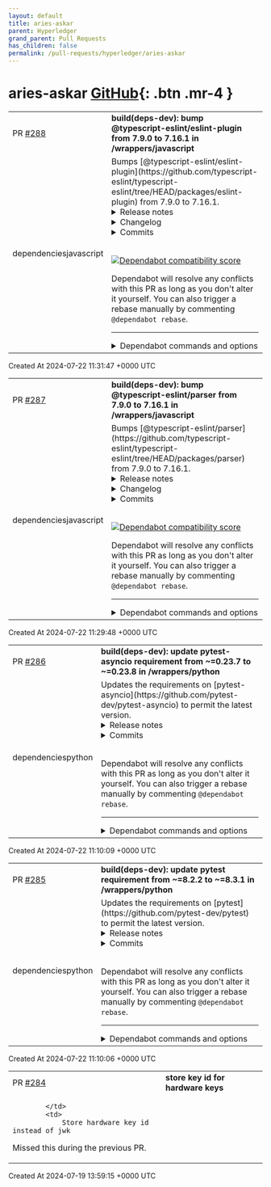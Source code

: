 ```yaml
---
layout: default
title: aries-askar
parent: Hyperledger
grand_parent: Pull Requests
has_children: false
permalink: /pull-requests/hyperledger/aries-askar
---
```


# aries-askar <span class="fs-3 right-align">[GitHub](https://github.com/hyperledger/aries-askar){: .btn .mr-4 }</span>


<div>
    <table>
        <tr>
            <td>
                PR <a href="https://github.com/hyperledger/aries-askar/pull/288" class=".btn">#288</a>
            </td>
            <td>
                <b>
                    build(deps-dev): bump @typescript-eslint/eslint-plugin from 7.9.0 to 7.16.1 in /wrappers/javascript
                </b>
            </td>
        </tr>
        <tr>
            <td>
                <span class="chip">dependencies</span><span class="chip">javascript</span>
            </td>
            <td>
                Bumps [@typescript-eslint/eslint-plugin](https://github.com/typescript-eslint/typescript-eslint/tree/HEAD/packages/eslint-plugin) from 7.9.0 to 7.16.1.
<details>
<summary>Release notes</summary>
<p><em>Sourced from <a href="https://github.com/typescript-eslint/typescript-eslint/releases"><code>@​typescript-eslint/eslint-plugin</code>'s releases</a>.</em></p>
<blockquote>
<h2>v7.16.1</h2>
<h2>7.16.1 (2024-07-15)</h2>
<h3>🩹 Fixes</h3>
<ul>
<li><strong>eslint-plugin:</strong> [no-unnecessary-type-parameters] descend into all parts of mapped types in no-unnecessary-type-parameters (<a href="https://redirect.github.com/typescript-eslint/typescript-eslint/pull/9530">#9530</a>)</li>
</ul>
<h3>❤️  Thank You</h3>
<ul>
<li>Dan Vanderkam <a href="https://github.com/danvk"><code>@​danvk</code></a></li>
</ul>
<p>You can read about our <a href="https://main--typescript-eslint.netlify.app/users/versioning">versioning strategy</a> and <a href="https://main--typescript-eslint.netlify.app/users/releases">releases</a> on our website.</p>
<h2>v7.16.0</h2>
<h2>7.16.0 (2024-07-08)</h2>
<h3>🚀 Features</h3>
<ul>
<li><strong>ast-spec:</strong> add parent property to AccessorProperty node types (<a href="https://redirect.github.com/typescript-eslint/typescript-eslint/pull/9487">#9487</a>)</li>
<li><strong>eslint-plugin:</strong> [no-unnecessary-type-parameters] port from v8 to v7 (<a href="https://redirect.github.com/typescript-eslint/typescript-eslint/pull/9473">#9473</a>)</li>
<li><strong>eslint-plugin:</strong> [no-unnecessary-parameter-property-assignment] add new rule (<a href="https://redirect.github.com/typescript-eslint/typescript-eslint/pull/8903">#8903</a>)</li>
<li><strong>eslint-plugin:</strong> add support for nested namespaces to unsafe-member-access (<a href="https://redirect.github.com/typescript-eslint/typescript-eslint/pull/9478">#9478</a>)</li>
<li><strong>eslint-plugin:</strong> [no-floating-promises] add checkThenables option (<a href="https://redirect.github.com/typescript-eslint/typescript-eslint/pull/9263">#9263</a>)</li>
<li><strong>rule-tester:</strong> stricter rule test validations (<a href="https://redirect.github.com/typescript-eslint/typescript-eslint/pull/9086">#9086</a>)</li>
</ul>
<h3>🩹 Fixes</h3>
<ul>
<li><strong>deps:</strong> update dependency <code>@​eslint-community/regexpp</code> to v4.11.0 (<a href="https://redirect.github.com/typescript-eslint/typescript-eslint/pull/9497">#9497</a>)</li>
<li><strong>eslint-plugin:</strong> [no-floating-promises] add <code>suggestions</code> to tests from <a href="https://github.com/typescript-eslint/typescript-eslint/tree/HEAD/packages/eslint-plugin/issues/9263">#9263</a> <code>checkThenables</code> (<a href="https://redirect.github.com/typescript-eslint/typescript-eslint/pull/9515">#9515</a>, <a href="https://redirect.github.com/typescript-eslint/typescript-eslint/issues/9263">#9263</a>)</li>
<li><strong>eslint-plugin:</strong> [restrict-template-expressions] don't report tuples if <code>allowArray</code> option is enabled (<a href="https://redirect.github.com/typescript-eslint/typescript-eslint/pull/9492">#9492</a>)</li>
<li><strong>utils:</strong> context.parserPath may be undefined (<a href="https://redirect.github.com/typescript-eslint/typescript-eslint/pull/9486">#9486</a>)</li>
<li><strong>website:</strong> react key error on internal pages of website (<a href="https://redirect.github.com/typescript-eslint/typescript-eslint/pull/9506">#9506</a>)</li>
</ul>
<h3>❤️  Thank You</h3>
<ul>
<li>Abraham Guo</li>
<li>auvred <a href="https://github.com/auvred"><code>@​auvred</code></a></li>
<li>Josh Goldberg ✨</li>
<li>Juan Sanchez <a href="https://github.com/JSanchezIO"><code>@​JSanchezIO</code></a></li>
<li>Vinccool96</li>
<li>YeonJuan <a href="https://github.com/yeonjuan"><code>@​yeonjuan</code></a></li>
<li>Yukihiro Hasegawa <a href="https://github.com/y-hsgw"><code>@​y-hsgw</code></a></li>
</ul>
<p>You can read about our <a href="https://main--typescript-eslint.netlify.app/users/versioning">versioning strategy</a> and <a href="https://main--typescript-eslint.netlify.app/users/releases">releases</a> on our website.</p>
<h2>v7.15.0</h2>
<h2>7.15.0 (2024-07-01)</h2>
<!-- raw HTML omitted -->
</blockquote>
<p>... (truncated)</p>
</details>
<details>
<summary>Changelog</summary>
<p><em>Sourced from <a href="https://github.com/typescript-eslint/typescript-eslint/blob/main/packages/eslint-plugin/CHANGELOG.md"><code>@​typescript-eslint/eslint-plugin</code>'s changelog</a>.</em></p>
<blockquote>
<h2>7.16.1 (2024-07-15)</h2>
<h3>🩹 Fixes</h3>
<ul>
<li><strong>eslint-plugin:</strong> [no-unnecessary-type-parameters] descend into all parts of mapped types in no-unnecessary-type-parameters</li>
</ul>
<h3>❤️  Thank You</h3>
<ul>
<li>Dan Vanderkam</li>
</ul>
<p>You can read about our <a href="https://main--typescript-eslint.netlify.app/users/versioning">versioning strategy</a> and <a href="https://main--typescript-eslint.netlify.app/users/releases">releases</a> on our website.</p>
<h2>7.16.0 (2024-07-08)</h2>
<h3>🚀 Features</h3>
<ul>
<li>
<p><strong>rule-tester:</strong> stricter rule test validations</p>
</li>
<li>
<p><strong>eslint-plugin:</strong> [no-unnecessary-parameter-property-assignment] add new rule</p>
</li>
<li>
<p><strong>eslint-plugin:</strong> add support for nested namespaces to unsafe-member-access</p>
</li>
<li>
<p><strong>eslint-plugin:</strong> [no-floating-promises] add checkThenables option</p>
</li>
</ul>
<h3>🩹 Fixes</h3>
<ul>
<li>
<p><strong>deps:</strong> update dependency <code>@​eslint-community/regexpp</code> to v4.11.0</p>
</li>
<li>
<p><strong>eslint-plugin:</strong> [no-floating-promises] add <code>suggestions</code> to tests from <a href="https://github.com/typescript-eslint/typescript-eslint/tree/HEAD/packages/eslint-plugin/issues/9263">#9263</a> <code>checkThenables</code></p>
</li>
<li>
<p><strong>website:</strong> react key error on internal pages of website</p>
</li>
<li>
<p><strong>eslint-plugin:</strong> [restrict-template-expressions] don't report tuples if <code>allowArray</code> option is enabled</p>
</li>
</ul>
<h3>❤️  Thank You</h3>
<ul>
<li>Abraham Guo</li>
<li>auvred</li>
<li>Josh Goldberg ✨</li>
<li>Juan Sanchez</li>
<li>Vinccool96</li>
<li>YeonJuan</li>
<li>Yukihiro Hasegawa</li>
</ul>
<p>You can read about our <a href="https://main--typescript-eslint.netlify.app/users/versioning">versioning strategy</a> and <a href="https://main--typescript-eslint.netlify.app/users/releases">releases</a> on our website.</p>
<!-- raw HTML omitted -->
</blockquote>
<p>... (truncated)</p>
</details>
<details>
<summary>Commits</summary>
<ul>
<li><a href="https://github.com/typescript-eslint/typescript-eslint/commit/d1d0ba5c12ce070e6c0a21b0f7eff0eefcede5af"><code>d1d0ba5</code></a> chore(release): publish 7.16.1</li>
<li><a href="https://github.com/typescript-eslint/typescript-eslint/commit/10f8a4dfa59f9d5f78bd137802210c165ec0e98a"><code>10f8a4d</code></a> fix(eslint-plugin): [no-unnecessary-type-parameters] descend into all parts o...</li>
<li><a href="https://github.com/typescript-eslint/typescript-eslint/commit/bebbd0c274e5009bf6b03b3a382782a3a708248e"><code>bebbd0c</code></a> chore(eslint-plugin): [no-unnecessary-parameter-property-assignment] remove `...</li>
<li><a href="https://github.com/typescript-eslint/typescript-eslint/commit/e803c500646ee94ec76238cb0a57d6172e090044"><code>e803c50</code></a> chore(release): publish 7.16.0</li>
<li><a href="https://github.com/typescript-eslint/typescript-eslint/commit/7b13dae347075d467ea95d0f986b38c3048906a2"><code>7b13dae</code></a> fix(eslint-plugin): [restrict-template-expressions] don't report tuples if `a...</li>
<li><a href="https://github.com/typescript-eslint/typescript-eslint/commit/3c6290d021b5c2ec4efbcadd42c66ff4d5bc47ea"><code>3c6290d</code></a> fix(eslint-plugin): [no-floating-promises] add <code>suggestions</code> to tests from <a href="https://github.com/typescript-eslint/typescript-eslint/tree/HEAD/packages/eslint-plugin/issues/9">#9</a>...</li>
<li><a href="https://github.com/typescript-eslint/typescript-eslint/commit/63d17dd9062dd33ff99641900bd62211f82ae4f7"><code>63d17dd</code></a> feat(eslint-plugin): [no-floating-promises] add checkThenables option (<a href="https://github.com/typescript-eslint/typescript-eslint/tree/HEAD/packages/eslint-plugin/issues/9263">#9263</a>)</li>
<li><a href="https://github.com/typescript-eslint/typescript-eslint/commit/d6859487ba335baf38f8ed6adcd8a9245b0d8788"><code>d685948</code></a> feat(eslint-plugin): add support for nested namespaces to unsafe-member-acces...</li>
<li><a href="https://github.com/typescript-eslint/typescript-eslint/commit/451e73853ca9cfca524290ab987f8530741ef2bc"><code>451e738</code></a> feat(eslint-plugin): [no-unnecessary-parameter-property-assignment] add new r...</li>
<li><a href="https://github.com/typescript-eslint/typescript-eslint/commit/88dd82803d252be1aff4f440bea34e82d3a85d23"><code>88dd828</code></a> feat(eslint-plugin): [no-unnecessary-type-parameters] port from v8 to v7 (<a href="https://github.com/typescript-eslint/typescript-eslint/tree/HEAD/packages/eslint-plugin/issues/9473">#9473</a>)</li>
<li>Additional commits viewable in <a href="https://github.com/typescript-eslint/typescript-eslint/commits/v7.16.1/packages/eslint-plugin">compare view</a></li>
</ul>
</details>
<br />


[![Dependabot compatibility score](https://dependabot-badges.githubapp.com/badges/compatibility_score?dependency-name=@typescript-eslint/eslint-plugin&package-manager=npm_and_yarn&previous-version=7.9.0&new-version=7.16.1)](https://docs.github.com/en/github/managing-security-vulnerabilities/about-dependabot-security-updates#about-compatibility-scores)

Dependabot will resolve any conflicts with this PR as long as you don't alter it yourself. You can also trigger a rebase manually by commenting `@dependabot rebase`.

[//]: # (dependabot-automerge-start)
[//]: # (dependabot-automerge-end)

---

<details>
<summary>Dependabot commands and options</summary>
<br />

You can trigger Dependabot actions by commenting on this PR:
- `@dependabot rebase` will rebase this PR
- `@dependabot recreate` will recreate this PR, overwriting any edits that have been made to it
- `@dependabot merge` will merge this PR after your CI passes on it
- `@dependabot squash and merge` will squash and merge this PR after your CI passes on it
- `@dependabot cancel merge` will cancel a previously requested merge and block automerging
- `@dependabot reopen` will reopen this PR if it is closed
- `@dependabot close` will close this PR and stop Dependabot recreating it. You can achieve the same result by closing it manually
- `@dependabot show <dependency name> ignore conditions` will show all of the ignore conditions of the specified dependency
- `@dependabot ignore this major version` will close this PR and stop Dependabot creating any more for this major version (unless you reopen the PR or upgrade to it yourself)
- `@dependabot ignore this minor version` will close this PR and stop Dependabot creating any more for this minor version (unless you reopen the PR or upgrade to it yourself)
- `@dependabot ignore this dependency` will close this PR and stop Dependabot creating any more for this dependency (unless you reopen the PR or upgrade to it yourself)


</details>
            </td>
        </tr>
    </table>
    <div class="right-align">
        Created At 2024-07-22 11:31:47 +0000 UTC
    </div>
</div>

<div>
    <table>
        <tr>
            <td>
                PR <a href="https://github.com/hyperledger/aries-askar/pull/287" class=".btn">#287</a>
            </td>
            <td>
                <b>
                    build(deps-dev): bump @typescript-eslint/parser from 7.9.0 to 7.16.1 in /wrappers/javascript
                </b>
            </td>
        </tr>
        <tr>
            <td>
                <span class="chip">dependencies</span><span class="chip">javascript</span>
            </td>
            <td>
                Bumps [@typescript-eslint/parser](https://github.com/typescript-eslint/typescript-eslint/tree/HEAD/packages/parser) from 7.9.0 to 7.16.1.
<details>
<summary>Release notes</summary>
<p><em>Sourced from <a href="https://github.com/typescript-eslint/typescript-eslint/releases"><code>@​typescript-eslint/parser</code>'s releases</a>.</em></p>
<blockquote>
<h2>v7.16.1</h2>
<h2>7.16.1 (2024-07-15)</h2>
<h3>🩹 Fixes</h3>
<ul>
<li><strong>eslint-plugin:</strong> [no-unnecessary-type-parameters] descend into all parts of mapped types in no-unnecessary-type-parameters (<a href="https://redirect.github.com/typescript-eslint/typescript-eslint/pull/9530">#9530</a>)</li>
</ul>
<h3>❤️  Thank You</h3>
<ul>
<li>Dan Vanderkam <a href="https://github.com/danvk"><code>@​danvk</code></a></li>
</ul>
<p>You can read about our <a href="https://main--typescript-eslint.netlify.app/users/versioning">versioning strategy</a> and <a href="https://main--typescript-eslint.netlify.app/users/releases">releases</a> on our website.</p>
<h2>v7.16.0</h2>
<h2>7.16.0 (2024-07-08)</h2>
<h3>🚀 Features</h3>
<ul>
<li><strong>ast-spec:</strong> add parent property to AccessorProperty node types (<a href="https://redirect.github.com/typescript-eslint/typescript-eslint/pull/9487">#9487</a>)</li>
<li><strong>eslint-plugin:</strong> [no-unnecessary-type-parameters] port from v8 to v7 (<a href="https://redirect.github.com/typescript-eslint/typescript-eslint/pull/9473">#9473</a>)</li>
<li><strong>eslint-plugin:</strong> [no-unnecessary-parameter-property-assignment] add new rule (<a href="https://redirect.github.com/typescript-eslint/typescript-eslint/pull/8903">#8903</a>)</li>
<li><strong>eslint-plugin:</strong> add support for nested namespaces to unsafe-member-access (<a href="https://redirect.github.com/typescript-eslint/typescript-eslint/pull/9478">#9478</a>)</li>
<li><strong>eslint-plugin:</strong> [no-floating-promises] add checkThenables option (<a href="https://redirect.github.com/typescript-eslint/typescript-eslint/pull/9263">#9263</a>)</li>
<li><strong>rule-tester:</strong> stricter rule test validations (<a href="https://redirect.github.com/typescript-eslint/typescript-eslint/pull/9086">#9086</a>)</li>
</ul>
<h3>🩹 Fixes</h3>
<ul>
<li><strong>deps:</strong> update dependency <code>@​eslint-community/regexpp</code> to v4.11.0 (<a href="https://redirect.github.com/typescript-eslint/typescript-eslint/pull/9497">#9497</a>)</li>
<li><strong>eslint-plugin:</strong> [no-floating-promises] add <code>suggestions</code> to tests from <a href="https://github.com/typescript-eslint/typescript-eslint/tree/HEAD/packages/parser/issues/9263">#9263</a> <code>checkThenables</code> (<a href="https://redirect.github.com/typescript-eslint/typescript-eslint/pull/9515">#9515</a>, <a href="https://redirect.github.com/typescript-eslint/typescript-eslint/issues/9263">#9263</a>)</li>
<li><strong>eslint-plugin:</strong> [restrict-template-expressions] don't report tuples if <code>allowArray</code> option is enabled (<a href="https://redirect.github.com/typescript-eslint/typescript-eslint/pull/9492">#9492</a>)</li>
<li><strong>utils:</strong> context.parserPath may be undefined (<a href="https://redirect.github.com/typescript-eslint/typescript-eslint/pull/9486">#9486</a>)</li>
<li><strong>website:</strong> react key error on internal pages of website (<a href="https://redirect.github.com/typescript-eslint/typescript-eslint/pull/9506">#9506</a>)</li>
</ul>
<h3>❤️  Thank You</h3>
<ul>
<li>Abraham Guo</li>
<li>auvred <a href="https://github.com/auvred"><code>@​auvred</code></a></li>
<li>Josh Goldberg ✨</li>
<li>Juan Sanchez <a href="https://github.com/JSanchezIO"><code>@​JSanchezIO</code></a></li>
<li>Vinccool96</li>
<li>YeonJuan <a href="https://github.com/yeonjuan"><code>@​yeonjuan</code></a></li>
<li>Yukihiro Hasegawa <a href="https://github.com/y-hsgw"><code>@​y-hsgw</code></a></li>
</ul>
<p>You can read about our <a href="https://main--typescript-eslint.netlify.app/users/versioning">versioning strategy</a> and <a href="https://main--typescript-eslint.netlify.app/users/releases">releases</a> on our website.</p>
<h2>v7.15.0</h2>
<h2>7.15.0 (2024-07-01)</h2>
<!-- raw HTML omitted -->
</blockquote>
<p>... (truncated)</p>
</details>
<details>
<summary>Changelog</summary>
<p><em>Sourced from <a href="https://github.com/typescript-eslint/typescript-eslint/blob/main/packages/parser/CHANGELOG.md"><code>@​typescript-eslint/parser</code>'s changelog</a>.</em></p>
<blockquote>
<h2>7.16.1 (2024-07-15)</h2>
<p>This was a version bump only for parser to align it with other projects, there were no code changes.</p>
<p>You can read about our <a href="https://main--typescript-eslint.netlify.app/users/versioning">versioning strategy</a> and <a href="https://main--typescript-eslint.netlify.app/users/releases">releases</a> on our website.</p>
<h2>7.16.0 (2024-07-08)</h2>
<h3>🩹 Fixes</h3>
<ul>
<li>
<p><strong>deps:</strong> update dependency <code>@​eslint-community/regexpp</code> to v4.11.0</p>
</li>
<li>
<p><strong>website:</strong> react key error on internal pages of website</p>
</li>
</ul>
<h3>❤️  Thank You</h3>
<ul>
<li>Abraham Guo</li>
<li>auvred</li>
<li>Josh Goldberg ✨</li>
<li>Juan Sanchez</li>
<li>Vinccool96</li>
<li>YeonJuan</li>
<li>Yukihiro Hasegawa</li>
</ul>
<p>You can read about our <a href="https://main--typescript-eslint.netlify.app/users/versioning">versioning strategy</a> and <a href="https://main--typescript-eslint.netlify.app/users/releases">releases</a> on our website.</p>
<h2>7.15.0 (2024-07-01)</h2>
<p>This was a version bump only for parser to align it with other projects, there were no code changes.</p>
<p>You can read about our <a href="https://main--typescript-eslint.netlify.app/users/versioning">versioning strategy</a> and <a href="https://main--typescript-eslint.netlify.app/users/releases">releases</a> on our website.</p>
<h2>7.14.1 (2024-06-24)</h2>
<p>This was a version bump only for parser to align it with other projects, there were no code changes.</p>
<p>You can read about our <a href="https://main--typescript-eslint.netlify.app/users/versioning">versioning strategy</a> and <a href="https://main--typescript-eslint.netlify.app/users/releases">releases</a> on our website.</p>
<h2>7.14.0 (2024-06-24)</h2>
<h3>🚀 Features</h3>
<ul>
<li>support TypeScript 5.5</li>
</ul>
<h3>❤️  Thank You</h3>
<!-- raw HTML omitted -->
</blockquote>
<p>... (truncated)</p>
</details>
<details>
<summary>Commits</summary>
<ul>
<li><a href="https://github.com/typescript-eslint/typescript-eslint/commit/d1d0ba5c12ce070e6c0a21b0f7eff0eefcede5af"><code>d1d0ba5</code></a> chore(release): publish 7.16.1</li>
<li><a href="https://github.com/typescript-eslint/typescript-eslint/commit/e803c500646ee94ec76238cb0a57d6172e090044"><code>e803c50</code></a> chore(release): publish 7.16.0</li>
<li><a href="https://github.com/typescript-eslint/typescript-eslint/commit/2865d31ec6048e42a4a8f05bc800420ade544faf"><code>2865d31</code></a> chore(release): publish 7.15.0</li>
<li><a href="https://github.com/typescript-eslint/typescript-eslint/commit/b4fe94f7fcb4d6e631b0cd626ea48f3b88e16a33"><code>b4fe94f</code></a> chore(release): publish 7.14.1</li>
<li><a href="https://github.com/typescript-eslint/typescript-eslint/commit/dfc44691400b22634c8acf4666b5e7e4ba1fee9a"><code>dfc4469</code></a> chore(release): publish 7.14.0</li>
<li><a href="https://github.com/typescript-eslint/typescript-eslint/commit/1212a8f30c5daa6a9b232a1d95e328d675430749"><code>1212a8f</code></a> chore(release): publish 7.13.1</li>
<li><a href="https://github.com/typescript-eslint/typescript-eslint/commit/8a178edc65a7156458bffd5f1cf0fc24ed052c16"><code>8a178ed</code></a> chore(release): publish 7.13.0</li>
<li><a href="https://github.com/typescript-eslint/typescript-eslint/commit/c9a6dd9f3df4e3c2bfcc5dceb770b021709152ae"><code>c9a6dd9</code></a> feat(parser, typescript-estree): export withoutProjectParserOptions utility (...</li>
<li><a href="https://github.com/typescript-eslint/typescript-eslint/commit/7e93b286667fe3b86a3baac973d402414228c7a3"><code>7e93b28</code></a> chore(release): publish 7.12.0</li>
<li><a href="https://github.com/typescript-eslint/typescript-eslint/commit/2bbf6565dfa629a8f91891b8e5decc3a16613b6c"><code>2bbf656</code></a> fix(types): correct typing ParserOptions (<a href="https://github.com/typescript-eslint/typescript-eslint/tree/HEAD/packages/parser/issues/9202">#9202</a>)</li>
<li>Additional commits viewable in <a href="https://github.com/typescript-eslint/typescript-eslint/commits/v7.16.1/packages/parser">compare view</a></li>
</ul>
</details>
<br />


[![Dependabot compatibility score](https://dependabot-badges.githubapp.com/badges/compatibility_score?dependency-name=@typescript-eslint/parser&package-manager=npm_and_yarn&previous-version=7.9.0&new-version=7.16.1)](https://docs.github.com/en/github/managing-security-vulnerabilities/about-dependabot-security-updates#about-compatibility-scores)

Dependabot will resolve any conflicts with this PR as long as you don't alter it yourself. You can also trigger a rebase manually by commenting `@dependabot rebase`.

[//]: # (dependabot-automerge-start)
[//]: # (dependabot-automerge-end)

---

<details>
<summary>Dependabot commands and options</summary>
<br />

You can trigger Dependabot actions by commenting on this PR:
- `@dependabot rebase` will rebase this PR
- `@dependabot recreate` will recreate this PR, overwriting any edits that have been made to it
- `@dependabot merge` will merge this PR after your CI passes on it
- `@dependabot squash and merge` will squash and merge this PR after your CI passes on it
- `@dependabot cancel merge` will cancel a previously requested merge and block automerging
- `@dependabot reopen` will reopen this PR if it is closed
- `@dependabot close` will close this PR and stop Dependabot recreating it. You can achieve the same result by closing it manually
- `@dependabot show <dependency name> ignore conditions` will show all of the ignore conditions of the specified dependency
- `@dependabot ignore this major version` will close this PR and stop Dependabot creating any more for this major version (unless you reopen the PR or upgrade to it yourself)
- `@dependabot ignore this minor version` will close this PR and stop Dependabot creating any more for this minor version (unless you reopen the PR or upgrade to it yourself)
- `@dependabot ignore this dependency` will close this PR and stop Dependabot creating any more for this dependency (unless you reopen the PR or upgrade to it yourself)


</details>
            </td>
        </tr>
    </table>
    <div class="right-align">
        Created At 2024-07-22 11:29:48 +0000 UTC
    </div>
</div>

<div>
    <table>
        <tr>
            <td>
                PR <a href="https://github.com/hyperledger/aries-askar/pull/286" class=".btn">#286</a>
            </td>
            <td>
                <b>
                    build(deps-dev): update pytest-asyncio requirement from ~=0.23.7 to ~=0.23.8 in /wrappers/python
                </b>
            </td>
        </tr>
        <tr>
            <td>
                <span class="chip">dependencies</span><span class="chip">python</span>
            </td>
            <td>
                Updates the requirements on [pytest-asyncio](https://github.com/pytest-dev/pytest-asyncio) to permit the latest version.
<details>
<summary>Release notes</summary>
<p><em>Sourced from <a href="https://github.com/pytest-dev/pytest-asyncio/releases">pytest-asyncio's releases</a>.</em></p>
<blockquote>
<h2>pytest-asyncio 0.23.8</h2>
<h1>0.23.8 (2024-07-17)</h1>
<ul>
<li>Fixes a bug that caused duplicate markers in async tests <a href="https://redirect.github.com/pytest-dev/pytest-asyncio/issues/813">#813</a></li>
</ul>
<h2>Known issues</h2>
<p>As of v0.23, pytest-asyncio attaches an asyncio event loop to each item of the test suite (i.e. session, packages, modules, classes, functions) and allows tests to be run in those loops when marked accordingly. Pytest-asyncio currently assumes that async fixture scope is correlated with the new event loop scope. This prevents fixtures from being evaluated independently from the event loop scope and breaks some existing test suites (see <a href="https://redirect.github.com/pytest-dev/pytest-asyncio/issues/706">#706</a>). For example, a test suite may require all fixtures and tests to run in the same event loop, but have async fixtures that are set up and torn down for each module. If you're affected by this issue, please continue using the v0.21 release, until it is resolved.</p>
</blockquote>
</details>
<details>
<summary>Commits</summary>
<ul>
<li><a href="https://github.com/pytest-dev/pytest-asyncio/commit/4be86a5174f864f6098872fc9fdf0a557a1b50f8"><code>4be86a5</code></a> docs: Prepare release of v0.23.8.</li>
<li><a href="https://github.com/pytest-dev/pytest-asyncio/commit/74b3a0a2057b6faaaf2dfc2d1de785abcf145bcb"><code>74b3a0a</code></a> Build(deps): Bump exceptiongroup in /dependencies/default</li>
<li><a href="https://github.com/pytest-dev/pytest-asyncio/commit/b0009ca36ad66ec0bf40b2ad97edaa96fa39e510"><code>b0009ca</code></a> [build] Declare support for Python 3.13.</li>
<li><a href="https://github.com/pytest-dev/pytest-asyncio/commit/c747c7db7837d7cb7fef029af92092e20759e217"><code>c747c7d</code></a> Build(deps): Bump coverage from 7.5.4 to 7.6.0 in /dependencies/default</li>
<li><a href="https://github.com/pytest-dev/pytest-asyncio/commit/5c40a1cf8b6f47f47596fcf1117420585517c627"><code>5c40a1c</code></a> Build(deps): Bump hypothesis in /dependencies/default</li>
<li><a href="https://github.com/pytest-dev/pytest-asyncio/commit/b735e8a8ef3118109521c7b058596cf7decb03d0"><code>b735e8a</code></a> build: Remove development dependency on Docker.</li>
<li><a href="https://github.com/pytest-dev/pytest-asyncio/commit/91171b41c2bd6714955cd3d72e07bd9091f909e2"><code>91171b4</code></a> ci: Test with CPython 3.13.</li>
<li><a href="https://github.com/pytest-dev/pytest-asyncio/commit/d572138e097f493c07c84151649d191df5e09ee0"><code>d572138</code></a> Build(deps): Bump hypothesis in /dependencies/default</li>
<li><a href="https://github.com/pytest-dev/pytest-asyncio/commit/a89e4d7a899d7587e1efa6cafe9e181b3e2a1d69"><code>a89e4d7</code></a> Build(deps): Bump certifi in /dependencies/docs</li>
<li><a href="https://github.com/pytest-dev/pytest-asyncio/commit/b646cc18a222c8043433c38a42c07245fe9735ce"><code>b646cc1</code></a> [fix] Fixed a bug that causes markers to be duplicated for async test functions.</li>
<li>Additional commits viewable in <a href="https://github.com/pytest-dev/pytest-asyncio/compare/v0.23.7...v0.23.8">compare view</a></li>
</ul>
</details>
<br />


Dependabot will resolve any conflicts with this PR as long as you don't alter it yourself. You can also trigger a rebase manually by commenting `@dependabot rebase`.

[//]: # (dependabot-automerge-start)
[//]: # (dependabot-automerge-end)

---

<details>
<summary>Dependabot commands and options</summary>
<br />

You can trigger Dependabot actions by commenting on this PR:
- `@dependabot rebase` will rebase this PR
- `@dependabot recreate` will recreate this PR, overwriting any edits that have been made to it
- `@dependabot merge` will merge this PR after your CI passes on it
- `@dependabot squash and merge` will squash and merge this PR after your CI passes on it
- `@dependabot cancel merge` will cancel a previously requested merge and block automerging
- `@dependabot reopen` will reopen this PR if it is closed
- `@dependabot close` will close this PR and stop Dependabot recreating it. You can achieve the same result by closing it manually
- `@dependabot show <dependency name> ignore conditions` will show all of the ignore conditions of the specified dependency
- `@dependabot ignore this major version` will close this PR and stop Dependabot creating any more for this major version (unless you reopen the PR or upgrade to it yourself)
- `@dependabot ignore this minor version` will close this PR and stop Dependabot creating any more for this minor version (unless you reopen the PR or upgrade to it yourself)
- `@dependabot ignore this dependency` will close this PR and stop Dependabot creating any more for this dependency (unless you reopen the PR or upgrade to it yourself)


</details>
            </td>
        </tr>
    </table>
    <div class="right-align">
        Created At 2024-07-22 11:10:09 +0000 UTC
    </div>
</div>

<div>
    <table>
        <tr>
            <td>
                PR <a href="https://github.com/hyperledger/aries-askar/pull/285" class=".btn">#285</a>
            </td>
            <td>
                <b>
                    build(deps-dev): update pytest requirement from ~=8.2.2 to ~=8.3.1 in /wrappers/python
                </b>
            </td>
        </tr>
        <tr>
            <td>
                <span class="chip">dependencies</span><span class="chip">python</span>
            </td>
            <td>
                Updates the requirements on [pytest](https://github.com/pytest-dev/pytest) to permit the latest version.
<details>
<summary>Release notes</summary>
<p><em>Sourced from <a href="https://github.com/pytest-dev/pytest/releases">pytest's releases</a>.</em></p>
<blockquote>
<h2>8.3.1</h2>
<h1>pytest 8.3.1 (2024-07-20)</h1>
<p>The 8.3.0 release failed to include the change notes and docs for the release. This patch release remedies this. There are no other changes.</p>
</blockquote>
</details>
<details>
<summary>Commits</summary>
<ul>
<li><a href="https://github.com/pytest-dev/pytest/commit/de98446075cc07c768387cf64ba497dd75c205de"><code>de98446</code></a> Prepare release version 8.3.1</li>
<li><a href="https://github.com/pytest-dev/pytest/commit/bd0a0424037825bc23b9bf299115e92c53a67a9c"><code>bd0a042</code></a> Merge pull request <a href="https://redirect.github.com/pytest-dev/pytest/issues/12636">#12636</a> from pytest-dev/update-release-notes</li>
<li><a href="https://github.com/pytest-dev/pytest/commit/664325bc9fd90217f51fe7cc0e9fff2f29a41a15"><code>664325b</code></a> doc/changelog: update 8.3.0 notes</li>
<li><a href="https://github.com/pytest-dev/pytest/commit/19d225d0ab0f586a9a1fc878dff871495c12bd06"><code>19d225d</code></a> Merge pull request <a href="https://redirect.github.com/pytest-dev/pytest/issues/12635">#12635</a> from pytest-dev/release-8.3.0</li>
<li><a href="https://github.com/pytest-dev/pytest/commit/bc3302850c52ec945eea1b2bbde7ec3b91fc3e44"><code>bc33028</code></a> Prepare release version 8.3.0</li>
<li><a href="https://github.com/pytest-dev/pytest/commit/a7d5a8eba9addd119432fa71880b51052a89812f"><code>a7d5a8e</code></a> Merge pull request <a href="https://redirect.github.com/pytest-dev/pytest/issues/12557">#12557</a> from x612skm/maintainence/11771-pypy-3.9-bump</li>
<li><a href="https://github.com/pytest-dev/pytest/commit/ced7072bb4f7653ad2f1d0d33639d87e7bc5f358"><code>ced7072</code></a> Add a change note for PR <a href="https://redirect.github.com/pytest-dev/pytest/issues/11771">#11771</a></li>
<li><a href="https://github.com/pytest-dev/pytest/commit/d42b76daadb88d993ee74753766e22711a27395f"><code>d42b76d</code></a> Adjust test_errors_in_xfail_skip_expressions for PyPy</li>
<li><a href="https://github.com/pytest-dev/pytest/commit/9eee45a7479cf5fa23b79057708a994a3b8d0eee"><code>9eee45a</code></a> Bump PyPy runtime to v3.9 @ GHA</li>
<li><a href="https://github.com/pytest-dev/pytest/commit/d489247505a953885a156e61d4473497cbc167ea"><code>d489247</code></a> Fix caching of parameterized fixtures (<a href="https://redirect.github.com/pytest-dev/pytest/issues/12600">#12600</a>)</li>
<li>Additional commits viewable in <a href="https://github.com/pytest-dev/pytest/compare/8.2.2...8.3.1">compare view</a></li>
</ul>
</details>
<br />


Dependabot will resolve any conflicts with this PR as long as you don't alter it yourself. You can also trigger a rebase manually by commenting `@dependabot rebase`.

[//]: # (dependabot-automerge-start)
[//]: # (dependabot-automerge-end)

---

<details>
<summary>Dependabot commands and options</summary>
<br />

You can trigger Dependabot actions by commenting on this PR:
- `@dependabot rebase` will rebase this PR
- `@dependabot recreate` will recreate this PR, overwriting any edits that have been made to it
- `@dependabot merge` will merge this PR after your CI passes on it
- `@dependabot squash and merge` will squash and merge this PR after your CI passes on it
- `@dependabot cancel merge` will cancel a previously requested merge and block automerging
- `@dependabot reopen` will reopen this PR if it is closed
- `@dependabot close` will close this PR and stop Dependabot recreating it. You can achieve the same result by closing it manually
- `@dependabot show <dependency name> ignore conditions` will show all of the ignore conditions of the specified dependency
- `@dependabot ignore this major version` will close this PR and stop Dependabot creating any more for this major version (unless you reopen the PR or upgrade to it yourself)
- `@dependabot ignore this minor version` will close this PR and stop Dependabot creating any more for this minor version (unless you reopen the PR or upgrade to it yourself)
- `@dependabot ignore this dependency` will close this PR and stop Dependabot creating any more for this dependency (unless you reopen the PR or upgrade to it yourself)


</details>
            </td>
        </tr>
    </table>
    <div class="right-align">
        Created At 2024-07-22 11:10:06 +0000 UTC
    </div>
</div>

<div>
    <table>
        <tr>
            <td>
                PR <a href="https://github.com/hyperledger/aries-askar/pull/284" class=".btn">#284</a>
            </td>
            <td>
                <b>
                    store key id for hardware keys
                </b>
            </td>
        </tr>
        <tr>
            <td>
                
            </td>
            <td>
                Store hardware key id instead of jwk

 Missed this during the previous PR.
            </td>
        </tr>
    </table>
    <div class="right-align">
        Created At 2024-07-19 13:59:15 +0000 UTC
    </div>
</div>

